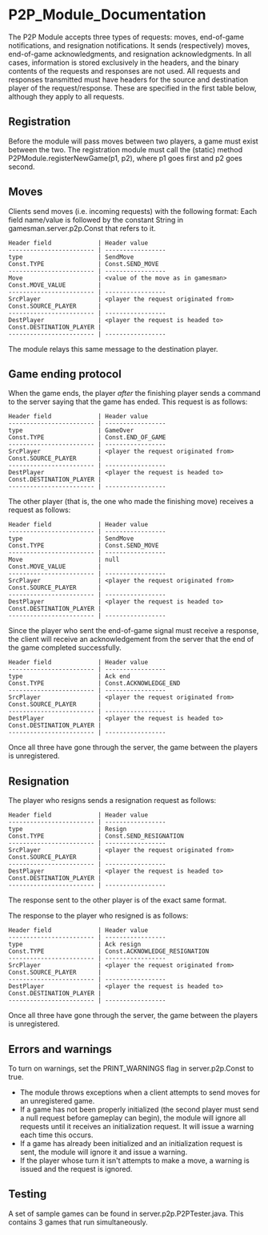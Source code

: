 P2P\_Module\_Documentation
==========================

The P2P Module accepts three types of requests: moves, end-of-game notifications, and resignation notifications. It sends (respectively) moves, end-of-game acknowledgments, and resignation acknowledgments. In all cases, information is stored exclusively in the headers, and the binary contents of the requests and responses are not used. All requests and responses transmitted must have headers for the source and destination player of the request/response. These are specified in the first table below, although they apply to all requests.

Registration
------------

Before the module will pass moves between two players, a game must exist between the two. The registration module must call the (static) method P2PModule.registerNewGame(p1, p2), where p1 goes first and p2 goes second.

Moves
-----

Clients send moves (i.e. incoming requests) with the following format: Each field name/value is followed by the constant String in gamesman.server.p2p.Const that refers to it.

    Header field             | Header value
    ------------------------ | -----------------
    type                     | SendMove
    Const.TYPE               | Const.SEND_MOVE
    ------------------------ | -----------------
    Move                     | <value of the move as in gamesman>
    Const.MOVE_VALUE         |
    ------------------------ | -----------------
    SrcPlayer                | <player the request originated from>
    Const.SOURCE_PLAYER      | 
    ------------------------ | -----------------
    DestPlayer               | <player the request is headed to>
    Const.DESTINATION_PLAYER |
    ------------------------ | -----------------

The module relays this same message to the destination player.

Game ending protocol
--------------------

When the game ends, the player *after* the finishing player sends a command to the server saying that the game has ended. This request is as follows:

    Header field             | Header value
    ------------------------ | -----------------
    type                     | GameOver
    Const.TYPE               | Const.END_OF_GAME
    ------------------------ | -----------------
    SrcPlayer                | <player the request originated from>
    Const.SOURCE_PLAYER      | 
    ------------------------ | -----------------
    DestPlayer               | <player the request is headed to>
    Const.DESTINATION_PLAYER |
    ------------------------ | -----------------

The other player (that is, the one who made the finishing move) receives a request as follows:

    Header field             | Header value
    ------------------------ | -----------------
    type                     | SendMove
    Const.TYPE               | Const.SEND_MOVE
    ------------------------ | -----------------
    Move                     | null
    Const.MOVE_VALUE         |
    ------------------------ | -----------------
    SrcPlayer                | <player the request originated from>
    Const.SOURCE_PLAYER      | 
    ------------------------ | -----------------
    DestPlayer               | <player the request is headed to>
    Const.DESTINATION_PLAYER |
    ------------------------ | -----------------

Since the player who sent the end-of-game signal must receive a response, the client will receive an acknowledgement from the server that the end of the game completed successfully.

    Header field             | Header value
    ------------------------ | -----------------
    type                     | Ack end
    Const.TYPE               | Const.ACKNOWLEDGE_END
    ------------------------ | -----------------
    SrcPlayer                | <player the request originated from>
    Const.SOURCE_PLAYER      | 
    ------------------------ | -----------------
    DestPlayer               | <player the request is headed to>
    Const.DESTINATION_PLAYER |
    ------------------------ | -----------------

Once all three have gone through the server, the game between the players is unregistered.

Resignation
-----------

The player who resigns sends a resignation request as follows:

    Header field             | Header value
    ------------------------ | -----------------
    type                     | Resign
    Const.TYPE               | Const.SEND_RESIGNATION
    ------------------------ | -----------------
    SrcPlayer                | <player the request originated from>
    Const.SOURCE_PLAYER      | 
    ------------------------ | -----------------
    DestPlayer               | <player the request is headed to>
    Const.DESTINATION_PLAYER |
    ------------------------ | -----------------

The response sent to the other player is of the exact same format.

The response to the player who resigned is as follows:

    Header field             | Header value
    ------------------------ | -----------------
    type                     | Ack resign
    Const.TYPE               | Const.ACKNOWLEDGE_RESIGNATION
    ------------------------ | -----------------
    SrcPlayer                | <player the request originated from>
    Const.SOURCE_PLAYER      | 
    ------------------------ | -----------------
    DestPlayer               | <player the request is headed to>
    Const.DESTINATION_PLAYER |
    ------------------------ | -----------------

Once all three have gone through the server, the game between the players is unregistered.

Errors and warnings
-------------------

To turn on warnings, set the PRINT\_WARNINGS flag in server.p2p.Const to true.

-   The module throws exceptions when a client attempts to send moves for an unregistered game.
-   If a game has not been properly initialized (the second player must send a null request before gameplay can begin), the module will ignore all requests until it receives an initialization request. It will issue a warning each time this occurs.
-   If a game has already been initialized and an initialization request is sent, the module will ignore it and issue a warning.
-   If the player whose turn it isn't attempts to make a move, a warning is issued and the request is ignored.

Testing
-------

A set of sample games can be found in server.p2p.P2PTester.java. This contains 3 games that run simultaneously.
